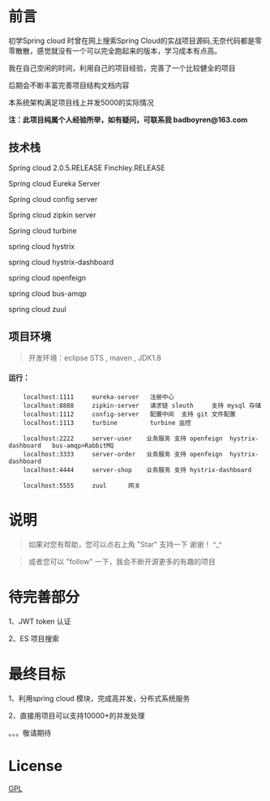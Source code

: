 # 前言

初学Spring cloud 时曾在网上搜索Spring Cloud的实战项目源码,无奈代码都是零零散散，感觉就没有一个可以完全跑起来的版本，学习成本有点高。

我在自己空闲的时间，利用自己的项目经验，完善了一个比较健全的项目

后期会不断丰富完善项目结构文档内容

本系统架构满足项目线上并发5000的实际情况


__注：此项目纯属个人经验所举，如有疑问，可联系我 badboyren@163.com__


## 技术栈

Spring cloud 2.0.5.RELEASE  Finchley.RELEASE

Spring cloud Eureka Server

Spring cloud config server

Spring cloud zipkin server     

Spring cloud turbine

spring cloud hystrix

spring cloud hystrix-dashboard

spring cloud openfeign

spring cloud bus-amqp

spring cloud zuul

## 项目环境
>  开发环境：eclipse STS , maven , JDK1.8 

#### 运行：

```
	localhost:1111     eureka-server   注册中心
	localhost:8888     zipkin-server   请求链 sleuth     支持 mysql 存储
	localhost:1112     config-server   配置中间  支持 git 文件配置
	localhost:1113     turbine         turbine 监控
	
	localhost:2222     server-user    业务服务 支持 openfeign  hystrix-dashboard   bus-amqp>RabbitMQ
	localhost:3333     server-order   业务服务 支持 openfeign  hystrix-dashboard
	localhost:4444     server-shop    业务服务 支持 hystrix-dashboard
	
	localhost:5555     zuul      网关
```


# 说明

>  如果对您有帮助，您可以点右上角 "Star" 支持一下 谢谢！ ^_^

>  或者您可以 "follow" 一下，我会不断开源更多的有趣的项目


# 待完善部分

1、JWT token 认证

2、ES 项目搜索


# 最终目标

1、利用spring cloud 模块，完成高并发，分布式系统服务

2、直接用项目可以支持10000+的并发处理


。。。敬请期待




# License

[GPL](https://github.com/bailicangdu/vue2-elm/blob/master/COPYING)
